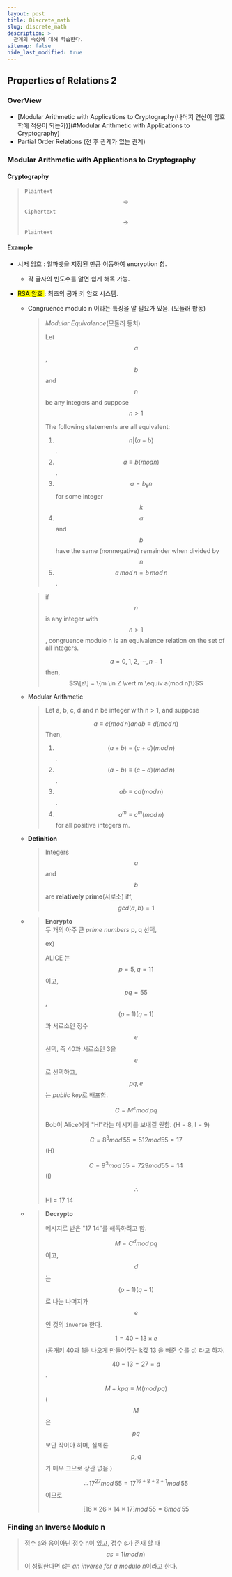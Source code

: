 ```yaml
---
layout: post
title: Discrete_math
slug: discrete_math
description: >
  관계의 속성에 대해 학습한다.
sitemap: false
hide_last_modified: true
---
```


## Properties of Relations 2

### OverView

* [Modular Arithmetic with Applications to Cryptography(나머지 연산이 암호학에 적용이 되는가)](#Modular Arithmetic with Applications to Cryptography)
* Partial Order Relations (전 후 관계가 있는 관계)



### Modular Arithmetic with Applications to Cryptography

#### Cryptography

> `Plaintext` $$\rightarrow$$ `Ciphertext`$$\rightarrow$$`Plaintext`



#### Example

* 시저 암호 : 알파벳을 지정된 만큼 이동하여 encryption 함.

  * 각 글자의 빈도수를 알면 쉽게 해독 가능.
  
* <mark>RSA 암호 </mark>: 최초의 공개 키 암호 시스템.  

  

  * Congruence modulo n 이라는 특징을 알 필요가 있음. (모듈러 합동)
  
    > *Modular Equivalence*(모듈러 동치)
    >
    > Let $$a$$, $$b$$ and $$n$$ be any integers and suppose $$n > 1$$
    >
    > The following statements are all equivalent:
    >
    > 1. $$n\vert(a-b)$$.
    > 2. $$a \equiv b(mod n)$$.
    > 3. $$a = b _ kn$$ for some integer $$k$$
    > 4. $$a$$ and $$b$$ have the same (nonnegative) remainder when divided by $$n$$
    > 5. $$a\, mod\, n = b\, mod\, n$$ .
    
    
    
    > if $$n$$ is any integer with $$n > 1$$, congruence modulo n is an equivalence relation on the set of all integers.
    >
    > $$a = 0, 1, 2, \cdots, n-1$$ then,  
    > $$\[a\] = \{m \in Z \vert m \equiv a(mod n)\}$$
    
      
    
    
    
  * Modular Arithmetic
  
    > Let a, b, c, d and n be integer with n  > 1, and suppose
    >
    > $$a \equiv c (mod\, n) and b \equiv d(mod\, n)$$ Then,
    >
    > 1. $$(a + b) \equiv (c + d)(mod\, n)$$.
    > 2. $$(a - b) \equiv (c-d)(mod\, n)$$.
    > 3. $$ab \equiv cd (mod\, n)$$.
    > 4. $$a^m \equiv c^m (mod\, n)$$ for all positive integers m.
  
  * **Definition**
  
    > Integers $$a$$ and $$b$$ are **relatively prime**(서로소) iff, $$gcd(a,b) = 1$$
    
    
    
  * > **Encrypto**  
    > 두 개의 아주 큰 *prime numbers* p,  q 선택,  
    >
    > ex)
    >
    > ALICE 는 $$p = 5, q = 11 $$이고, $$pq = 55$$, $$(p-1)(q-1)$$과 서로소인 정수 $$e$$ 선택, 즉 40과 서로소인 3을 $$e$$로 선택하고, $$pq, e$$  는 *public key*로 배포함.
    >
    > $$C = M^e mod\, pq$$
    >
    > Bob이 Alice에게 "HI"라는 메시지를 보내길 원함. (H = 8, I = 9)
    >
    > $$C = 8^3 mod\, 55 = 512 mod 55 = 17$$ (H)
    >
    > $$C = 9^3 mod \, 55 = 729 mod 55 =  14$$(I)
    >
    > $$\therefore$$HI = 17 14
  
    
  
  * > **Decrypto**
    >
    > 메시지로 받은 
    > "17 14"를 해독하려고 함.
    >
    > $$M = C^d mod \, pq$$이고, $$d$$는 $$(p-1)(q-1)$$로 나눈 나머지가 $$e$$인 것의 `inverse` 한다.
    >
    > $$1 = 40 - 13 \times e$$ (공개키 40과 1을 나오게 만들어주는 k값 13 을 빼준 수를 d) 라고 하자.
    >
    > $$40 - 13 = 27 = d$$.
    >
    > $$M + kpq \equiv M(mod \, pq)$$ ($$M$$은 $$pq$$보단 작아야 하며, 실제론 $$p,\, q$$가 매우 크므로 상관 없음.)
    >
    >  $$\therefore 17^{27} mod \, 55 = 17^{16+8+2+1} mod \, 55$$이므로
    >
    > $$[16 \times 26 \times 14 \times 17] mod\, 55 = 8 mod \, 55$$



### Finding an Inverse Modulo n

> 정수 a와 음이아닌 정수 n이 있고, 정수 s가 존재 할 때 $$as \equiv 1 (mod\, n)$$이 성립한다면 s는 *an inverse for a modulo n*이라고 한다.